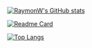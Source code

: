 
[![RaymonW's GitHub stats](https://github-readme-stats.vercel.app/api?username=wmxzrs)](https://github.com/wmxzrs/)

[![Readme Card](https://github-readme-stats.vercel.app/api/pin/?username=wmxzrs&repo=vita)](https://github.com/wmxzrs/vita)

[![Top Langs](https://github-readme-stats.vercel.app/api/top-langs/?username=wmxzrs)](https://github.com/wmxzrs/vita)

